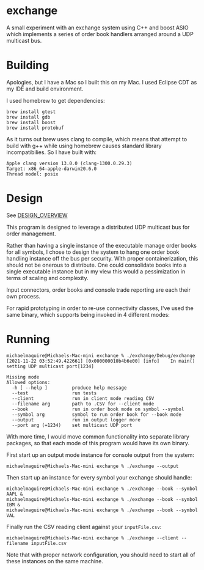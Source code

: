 # exchange

A small experiment with an exchange system using C++ and boost ASIO which implements a series of order book handlers arranged around a UDP multicast bus.

# Building

Apologies, but I have a Mac so I built this on my Mac.  I used Eclipse CDT as my IDE and build environment.

I used homebrew to get dependencies:

```
brew install gtest
brew install gdb
brew install boost
brew install protobuf
```

As it turns out brew uses clang to compile, which means that attempt to build with g++ while using homebrew causes standard library incompatibilies.  So I have built with:

```
Apple clang version 13.0.0 (clang-1300.0.29.3)
Target: x86_64-apple-darwin20.6.0
Thread model: posix
```


# Design

See [DESIGN_OVERVIEW](docs/DESIGN_OVERVIEW.md)

This program is designed to leverage a distributed UDP multicast bus for order management.

Rather than having a single instance of the executable manage order books for all symbols, I chose to design the system to hang one order book handling instance off the bus per security.  With proper containerization, this should not be onerous to distribute.  One could consolidate books into a single executable instance but in my view this would a pessimization in terms of scaling and complexity.

Input connectors, order books and console trade reporting are each their own process.

For rapid prototyping in order to re-use connectivity classes, I've used the same binary, which supports being invoked in 4 different modes:

# Running

```
michaelmaguire@Michaels-Mac-mini exchange % ./exchange/Debug/exchange
[2021-11-22 03:52:49.422661] [0x000000010b4b6e00] [info]    In main() setting UDP multicast port[1234]

Missing mode
Allowed options:
  -h [ --help ]         produce help message
  --test                run tests
  --client              run in client mode reading CSV
  --filename arg        path to .CSV for --client mode
  --book                run in order book mode on symbol --symbol
  --symbol arg          symbol to run order book for --book mode
  --output              run in output logger more
  --port arg (=1234)    set multicast UDP port
```

With more time, I would move common functionality into separate library packages, so that each mode of this program would have its own binary.


First start up an output mode instance for console output from the system:

```
michaelmaguire@Michaels-Mac-mini exchange % ./exchange --output
```

Then start up an instance for every symbol your exchange should handle:

```
michaelmaguire@Michaels-Mac-mini exchange % ./exchange --book --symbol AAPL &
michaelmaguire@Michaels-Mac-mini exchange % ./exchange --book --symbol IBM &
michaelmaguire@Michaels-Mac-mini exchange % ./exchange --book --symbol VAL
```

Finally run the CSV reading client against your `inputFile.csv`:

```
michaelmaguire@Michaels-Mac-mini exchange % ./exchange --client --filename inputFile.csv
```

Note that with proper network configuration, you should need to start all of these instances on the same machine.







